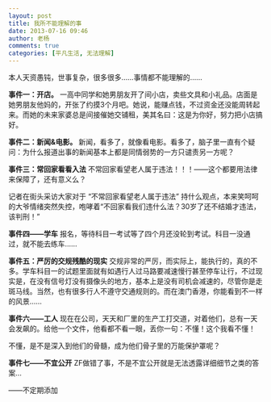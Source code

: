 ```yaml
---
layout: post
title: 我所不能理解的事
date: 2013-07-16 09:46
author: 老杨
comments: true
categories: [平凡生活, 无法理解]
---
```

本人天资愚钝，世事复杂，很多很多……事情都不能理解的……

<strong>事件一：开店。</strong>
一高中同学和她男朋友开了间小店，卖些文具和小礼品。店面是她男朋友他妈的，开张了约摸3个月吧。她说，能赚点钱，不过资金还没能周转起来。而她的未来家婆总是间接催她交铺租，美其名曰：这是为你好，努力把小店搞好。

<!--more-->

<strong>事件二：新闻&amp;电影。</strong>
新闻，看多了，就像看电影。看多了，脑子里一直有个疑问：为什么报道出事的新闻基本上都是同情弱势的一方只谴责另一方呢？

<strong>事件三：常回家看看入法</strong>
不常回家看望老人属于违法！！！——这个都要用法律来保障了，还有意义么？

记者在街头采访大家对于 “不常回家看望老人属于违法” 持什么观点，本来笑呵呵的大爷情绪突然失控，咆哮着“不回家看我们违什么法？30岁了还不结婚才违法，该判刑！”

<strong>事件四——学车</strong>
报名，等待科目一考试等了四个月还没轮到考试。科目一没通过，就不能去练车……

<strong>事件五：严厉的交规残酷的现实</strong>
交规非常的严厉，而实际上，能执行的，真的不多。学车科目一的试题里面就有如遇行人过马路要减速慢行甚至停车让行，不过现实是，在没有信号灯没有摄像头的地方，基本上是没有司机会减速的，尽管你是走斑马线。当然，也有很多行人不遵守交通规则的。而在澳门香港，你能看到不一样的风景……

<strong>事件六——工人</strong>
现在在公司，天天和厂里的生产工打交道，对着他们，总有一天会发飙的。给他一个文件，他看都不看一眼，丢你一句：不懂！这个我看不懂！

不懂，是不是深入到他们的骨髓，成为他们骨子里的万能保护罩呢？

<strong>事件七——不宜公开</strong>
ZF做错了事，不是不宜公开就是无法透露详细细节之类的答案…

——不定期添加
